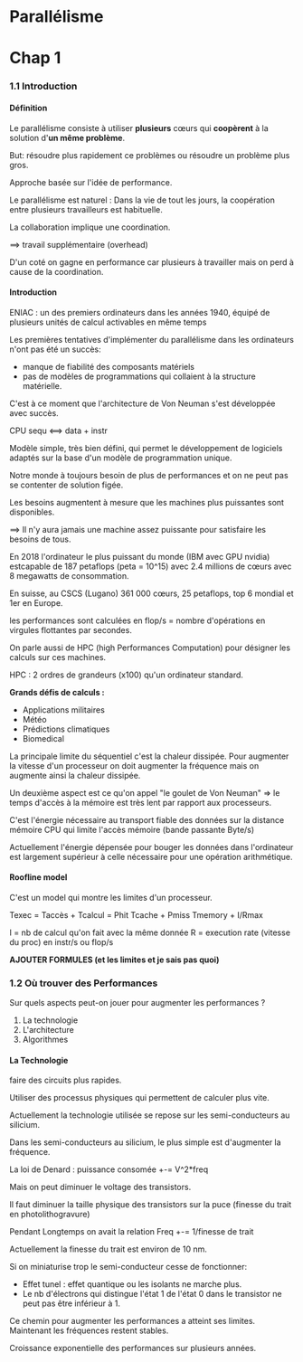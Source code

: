 # Parallélisme

# Chap 1

### 1.1 Introduction

#### Définition

Le parallélisme consiste à utiliser **plusieurs** cœurs qui **coopèrent** à la solution d'**un même problème**.

But: résoudre plus rapidement ce problèmes ou résoudre un problème plus gros.

Approche basée sur l'idée de performance.

Le parallélisme est naturel : Dans la vie de tout les jours, la coopération entre plusieurs travailleurs est habituelle.

La collaboration implique une coordination.

==> travail supplémentaire (overhead)

D'un coté on gagne en performance car plusieurs à travailler mais on perd à cause de la coordination.

#### Introduction

ENIAC : un des premiers ordinateurs dans les années 1940, équipé de plusieurs unités de calcul activables en même temps

Les premières tentatives d'implémenter du parallélisme dans les ordinateurs n'ont pas été un succès:
- manque de fiabilité des composants matériels
- pas de modèles de programmations qui collaient à la structure matérielle.

C'est à ce moment que l'architecture de Von Neuman s'est développée avec succès.

CPU sequ <==> data + instr

Modèle simple, très bien défini, qui permet le développement de logiciels adaptés sur la base d'un modèle de programmation unique.

Notre monde à toujours besoin de plus de performances et on ne peut pas se contenter de solution figée.

Les besoins augmentent à mesure que les machines plus puissantes sont disponibles.

==> Il n'y aura jamais une machine assez puissante pour satisfaire les besoins de tous.

En 2018 l'ordinateur le plus puissant du monde (IBM avec GPU nvidia) estcapable de 187 petaflops (peta = 10^15) avec 2.4 millions de cœurs avec 8 megawatts de consommation.

En suisse, au CSCS (Lugano) 361 000 cœurs, 25 petaflops, top 6 mondial et 1er en Europe.

les performances sont calculées en flop/s = nombre d'opérations en virgules flottantes par secondes.

On parle aussi de HPC (high Performances Computation) pour désigner les calculs sur ces machines.

HPC : 2 ordres de grandeurs (x100) qu'un ordinateur standard.

**Grands défis de calculs :**
- Applications militaires
- Météo
- Prédictions climatiques
- Biomedical

La principale limite du séquentiel c'est la chaleur dissipée. Pour augmenter la vitesse d'un processeur on doit augmenter la fréquence mais on augmente ainsi la chaleur dissipée.

Un deuxième aspect est ce qu'on appel "le goulet de Von Neuman" => le temps d'accès à la mémoire est très lent par rapport aux processeurs.

C'est l'énergie nécessaire au transport fiable des données sur la distance mémoire CPU qui limite l'accès mémoire (bande passante Byte/s)

Actuellement l'énergie dépensée pour bouger les données dans l'ordinateur est largement supérieur à celle nécessaire pour une opération arithmétique.

#### Roofline model

C'est un model qui montre les limites d'un processeur.

Texec = Taccès + Tcalcul = Phit Tcache + Pmiss Tmemory + I/Rmax

I = nb de calcul qu'on fait avec la même donnée
R = execution rate (vitesse du proc) en instr/s ou flop/s


**AJOUTER FORMULES (et les limites et je sais pas quoi)**

### 1.2 Où trouver des Performances

Sur quels aspects peut-on jouer pour augmenter les performances ?

1. La technologie
2. L'architecture
3. Algorithmes

#### La Technologie

faire des circuits plus rapides.

Utiliser des processus physiques qui permettent de calculer plus vite.

Actuellement la technologie utilisée se repose sur les semi-conducteurs au silicium.

Dans les semi-conducteurs au silicium, le plus simple est d'augmenter la fréquence.

La loi de Denard : puissance consomée +-= V^2*freq

Mais on peut diminuer le voltage des transistors.

Il faut diminuer la taille physique des transistors sur la puce (finesse du trait en photolithogravure)

Pendant Longtemps on avait la relation Freq +-= 1/finesse de trait

Actuellement la finesse du trait est environ de 10 nm.

Si on miniaturise trop le semi-conducteur cesse de fonctionner:
- Effet tunel : effet quantique ou les isolants ne marche plus.
- Le nb d'électrons qui distingue l'état 1 de l'état 0 dans le transistor ne peut pas être inférieur à 1.

Ce chemin pour augmenter les performances a atteint ses limites. Maintenant les fréquences restent stables.

Croissance exponentielle des performances sur plusieurs années.
